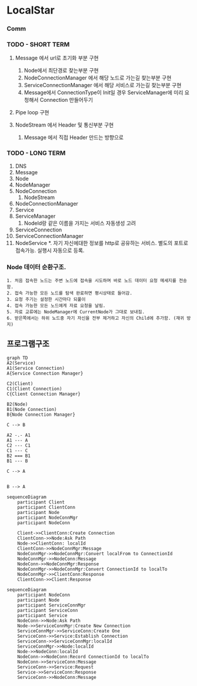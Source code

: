 # LocalStar

### Comm
### TODO - SHORT TERM
1. Message 에서 url로 초기화 부분 구현
    1. Node에서 최단경로 찾는부분 구현
    2. NodeConnectionManager 에서 해당 노드로 가는길 찾는부분 구현
    3. ServiceConnectionManager 에서 해당 서비스로 가는길 찾는부분 구현
    4. Message에서 ConnectionType이 Init일 경우 ServiceManager에 미리 요청해서 Connection 만들어두기
2. Pipe loop 구현

2. NodeStream 에서 Header 및 통신부분 구현
    1. Message 에서 직접 Header 만드는 방향으로

### TODO - LONG TERM
1. DNS
2. Message
3. Node
4. NodeManager
5. NodeConnection
    1. NodeStream
6. NodeConnectionManager
7. Service
8. ServiceManager
    1. NodeId랑 같은 이름을 가지는 서비스 자동생성 고려
9. ServiceConnection
10. ServiceConnectionManager
11. NodeService
    *. 자기 자신에대한 정보를 http로 공유하는 서비스. 별도의 포트로 접속가능. 실행시 자동으로 등록.

### Node 데이터 순환구조.
    1. 처음 접속한 노드는 주변 노드에 접속을 시도하며 바로 노드 데이터 요청 메세지를 전송함.
    2. 접속 가능한 모든 노드를 탐색 완료하면 평시상태로 들어감.
    3. 요청 주기는 설정한 시간마다 되풀이
    4. 접속 가능한 모든 노드에게 자료 요청을 날림.
    5. 자료 교류에는 NodeManager에 CurrentNode가 그대로 보내짐.
    6. 받은쪽에서는 하위 노드중 자기 자신을 전부 제거하고 자신의 Child에 추가함. (재귀 방지)
## 프로그램구조

```mermaid
graph TD
A2(Service)
A1(Service Connection)
A{Service Connection Manager}

C2(Client)
C1(Client Connection)
C{Client Connection Manager}

B2(Node)
B1(Node Connection)
B{Node Connection Manager}

C --> B

A2 -.- A1
A1 --- A
C2 --- C1
C1 --- C
B2 === B1
B1 --- B

C --> A


B --> A
```



```mermaid
sequenceDiagram
	participant Client
	participant ClientConn
	participant Node
	participant NodeConnMgr
	participant NodeConn
	
	Client->>ClientConn:Create Connection
	ClientConn->>Node:Ask Path
	Node->>ClientConn: localId
	ClientConn->>NodeConnMgr:Message
	NodeConnMgr->>NodeConnMgr:Convert localFrom to ConnectionId
	NodeConnMgr->>NodeConn:Message
	NodeConn->>NodeConnMgr:Response
	NodeConnMgr->>NodeConnMgr:Convert ConnectionId to localTo
	NodeConnMgr->>ClientConn:Response
	ClientConn->>Client:Response	
```



```mermaid
sequenceDiagram
	participant NodeConn
	participant Node
	participant ServiceConnMgr
	participant ServiceConn
	participant Service
	NodeConn->>Node:Ask Path
	Node->>ServiceConnMgr:Create New Connection
	ServiceConnMgr->>ServiceConn:Create One
	ServiceConn->>Service:Establish Connection
	ServiceConn->>ServiceConnMgr:localId
	ServiceConnMgr->>Node:localId
	Node->>NodeConn:localId
	NodeConn->>NodeConn:Record ConnectionId to localTo
	NodeConn->>ServiceConn:Message
	ServiceConn->>Service:Request
	Service->>ServiceConn:Response
	ServiceConn->>NodeConn:Message
	
```

